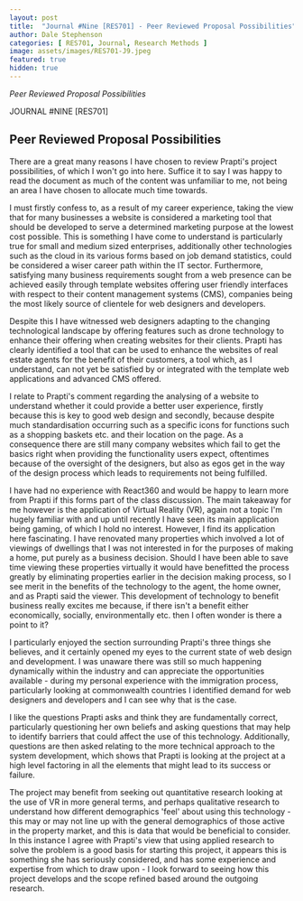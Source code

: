 ```yaml
---
layout: post
title:  "Journal #Nine [RES701] - Peer Reviewed Proposal Possibilities" 
author: Dale Stephenson
categories: [ RES701, Journal, Research Methods ]
image: assets/images/RES701-J9.jpeg
featured: true
hidden: true
---
```

<i>Peer Reviewed Proposal Possibilities</i>

JOURNAL #NINE [RES701]

<h2>Peer Reviewed Proposal Possibilities</h2>

There are a great many reasons I have chosen to review Prapti's project possibilities, of which I won't go into here. Suffice it to say I was happy to read the document as much of the content was unfamiliar to me, not being an area I have chosen to allocate much time towards.

I must firstly confess to, as a result of my career experience, taking the view that for many businesses a website is considered a marketing tool that should be developed to serve a determined marketing purpose at the lowest cost possible. This is something I have come to understand is particularly true for small and medium sized enterprises, additionally other technologies such as the cloud in its various forms based on job demand statistics, could be considered a wiser career path within the IT sector. Furthermore, satisfying many business requirements sought from a web presence can be achieved easily through template websites offering user friendly interfaces with respect to their content management systems (CMS), companies being the most likely source of clientele for web designers and developers.

Despite this I have witnessed web designers adapting to the changing technological landscape by offering features such as drone technology to enhance their offering when creating websites for their clients. Prapti has clearly identified a tool that can be used to enhance the websites of real estate agents for the benefit of their customers, a tool which, as I understand, can not yet be satisfied by or integrated with the template web applications and advanced CMS offered. 

I relate to Prapti's comment regarding the analysing of a website to understand whether it could provide a better user experience, firstly because this is key to good web design and secondly, because despite much standardisation occurring such as a specific icons for functions such as a shopping baskets etc. and their location on the page. As a consequence there are still many company websites which fail to get the basics right when providing the functionality users expect, oftentimes because of the oversight of the designers, but also as egos get in the way of the design process which leads to requirements not being fulfilled.

I have had no experience with React360 and would be happy to learn more from Prapti if this forms part of the class discussion. The main takeaway for me however is the application of Virtual Reality (VR), again not a topic I'm hugely familiar with and up until recently I have seen its main application being gaming, of which I hold no interest. However, I find its application here fascinating. I have renovated many properties which involved a lot of viewings of dwellings that I was not interested in for the purposes of making a home, put purely as a business decision. Should I have been able to save time viewing these properties virtually it would have benefitted the process greatly by eliminating properties earlier in the decision making process, so I see merit in the benefits of the technology to the agent, the home owner, and as Prapti said the viewer. This development of technology to benefit business really excites me because, if there isn't a benefit either economically, socially, environmentally etc. then I often wonder is there a point to it?

I particularly enjoyed the section surrounding Prapti's three things she believes, and it certainly opened my eyes to the current state of web design and development. I was unaware there was still so much happening dynamically within the industry and can appreciate the opportunities available - during my personal experience with the immigration process, particularly looking at commonwealth countries I identified demand for web designers and developers and I can see why that is the case.

I like the questions Prapti asks and think they are fundamentally correct, particularly questioning her own beliefs and asking questions that may help to identify barriers that could affect the use of this technology. Additionally, questions are then asked relating to the more technical approach to the system development, which shows that Prapti is looking at the project at a high level factoring in all the elements that might lead to its success or failure. 

The project may benefit from seeking out quantitative research looking at the use of VR in more general terms, and perhaps qualitative research to understand how different demographics 'feel' about using this technology - this may or may not line up with the general demographics of those active in the property market, and this is data that would be beneficial to consider. In this instance I agree with Prapti's view that using applied research to solve the problem is a good basis for starting this project, it appears this is something she has seriously considered, and has some experience and expertise from which to draw upon - I look forward to seeing how this project develops and the scope refined based around the outgoing research. 